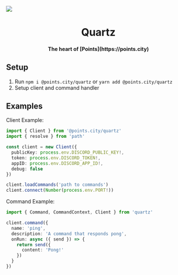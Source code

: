 ![](https://files.atik.cc/u/g5x8wAFT4.png)

<h1 align="center"><strong>Quartz</strong></h1>

<h4 align="center">The heart of [Points](https://points.city)</h4>

## Setup

1.  Run `npm i @points.city/quartz` or `yarn add @points.city/quartz`
2.  Setup client and command handler

## Examples

Client Example:

```ts
import { Client } from '@points.city/quartz'
import { resolve } from 'path'

const client = new Client({
  publicKey: process.env.DISCORD_PUBLIC_KEY!,
  token: process.env.DISCORD_TOKEN!,
  appID: process.env.DISCORD_APP_ID!,
  debug: false
})

client.loadCommands('path to commands')
client.connect(Number(process.env.PORT!))
```

Command Example:

```ts
import { Command, CommandContext, Client } from 'quartz'

client.command({
  name: 'ping',
  description: 'A command that responds pong',
  onRun: async ({ send }) => {
    return send({
      content: 'Pong!'
    })
  }
})
```
